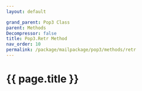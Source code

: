 ```yaml
---
layout: default

grand_parent: Pop3 Class
parent: Methods
Decompressor: false
title: Pop3.Retr Method
nav_order: 10
permalink: /package/mailpackage/pop3/methods/retr
---
```

# {{ page.title }}
